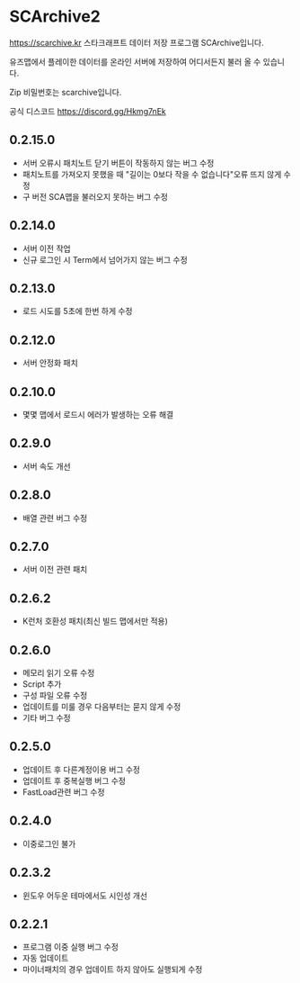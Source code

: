 # SCArchive2
https://scarchive.kr
스타크래프트 데이터 저장 프로그램 SCArchive입니다.

유즈맵에서 플레이한 데이터를 온라인 서버에 저장하여 어디서든지 불러 올 수 있습니다.

Zip 비밀번호는 scarchive입니다.

공식 디스코드
https://discord.gg/Hkmg7nEk


## 0.2.15.0
 - 서버 오류시 패치노트 닫기 버튼이 작동하지 않는 버그 수정
 - 패치노트를 가져오지 못했을 때 "길이는 0보다 작을 수 없습니다"오류 뜨지 않게 수정
 - 구 버전 SCA맵을 불러오지 못하는 버그 수정


## 0.2.14.0
 - 서버 이전 작업
 - 신규 로그인 시 Term에서 넘어가지 않는 버그 수정


## 0.2.13.0
 - 로드 시도를 5초에 한번 하게 수정


## 0.2.12.0
 - 서버 안정화 패치


## 0.2.10.0
 - 몇몇 맵에서 로드시 에러가 발생하는 오류 해결


## 0.2.9.0
 - 서버 속도 개선


## 0.2.8.0
 - 배열 관련 버그 수정


## 0.2.7.0
 - 서버 이전 관련 패치

   
## 0.2.6.2
 - K런처 호환성 패치(최신 빌드 맵에서만 적용)


## 0.2.6.0
 - 메모리 읽기 오류 수정
 - Script 추가
 - 구성 파일 오류 수정
 - 업데이트를 미룰 경우 다음부터는 묻지 않게 수정
 - 기타 버그 수정


## 0.2.5.0
- 업데이트 후 다른계정이용 버그 수정
- 업데이트 후 중복실행 버그 수정
- FastLoad관련 버그 수정


## 0.2.4.0
- 이중로그인 불가


## 0.2.3.2
- 윈도우 어두운 테마에서도 시인성 개선


## 0.2.2.1
- 프로그램 이중 실행 버그 수정
- 자동 업데이트
- 마이너패치의 경우 업데이트 하지 않아도 실행되게 수정
